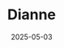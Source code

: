 ---
date: 2025-05-03
title: Dianne
subtitle: 
description: A yellow canary sits nestling with a Raven perched on a telephone wire.
---